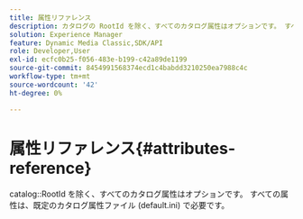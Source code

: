 ```yaml
---
title: 属性リファレンス
description: カタログの RootId を除く、すべてのカタログ属性はオプションです。 すべての属性は、既定のカタログ属性ファイル (default.ini) で必要です。
solution: Experience Manager
feature: Dynamic Media Classic,SDK/API
role: Developer,User
exl-id: ecfc0b25-f056-483e-b199-c42a89de1199
source-git-commit: 8454991568374ecd1c4babdd3210250ea7988c4c
workflow-type: tm+mt
source-wordcount: '42'
ht-degree: 0%

---
```


# 属性リファレンス{#attributes-reference}

catalog::RootId を除く、すべてのカタログ属性はオプションです。 すべての属性は、既定のカタログ属性ファイル (default.ini) で必要です。
